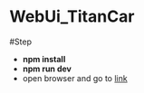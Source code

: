 # WebUi_TitanCar

#Step 
 * **npm install**
 * **npm run dev**
 * open browser and go to [link](localhost:3000)
